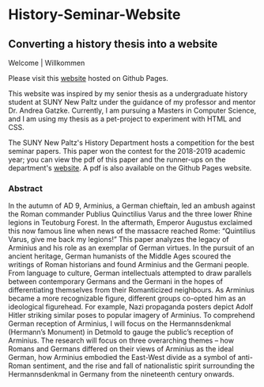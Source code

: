 # History-Seminar-Website
Converting a history thesis into a website
---
Welcome | Willkommen

Please visit this [website](https://oriordac.github.io/History-Seminar-Website/index.html) hosted on Github Pages. 

This website was inspired by my senior thesis as a undergraduate history student at SUNY New Paltz under the guidance of my professor and mentor Dr. Andrea Gatzke. Currently, I am pursuing a Masters in Computer Science, and I am using my thesis as a pet-project to experiment with HTML and CSS.

The SUNY New Paltz's History Department hosts a competition for the best seminar papers. This paper won the contest for the 2018-2019 academic year; you can view the pdf of this paper and the runner-ups on the department's [website](https://www.newpaltz.edu/history/bestseminarpapers). A pdf is also available on the Github Pages website.

### Abstract

In the autumn of AD 9, Arminius, a German chieftain, led an ambush against the Roman commander Publius Quinctilius Varus and the three lower Rhine legions in Teutoburg Forest. In the aftermath, Emperor Augustus exclaimed this now famous line when news of the massacre reached Rome: “Quintilius Varus, give me back my legions!” This paper analyzes the legacy of Arminius and his role as an exemplar of German virtues. In the pursuit of an ancient heritage, German humanists of the Middle Ages scoured the writings of Roman historians and found Arminius and the Germani people. From language to culture, German intellectuals attempted to draw parallels between contemporary Germans and the Germani in the hopes of differentiating themselves from their Romanticized neighbours. As Arminius became a more recognizable figure, different groups co-opted him as an ideological figurehead. For example, Nazi propaganda posters depict Adolf Hitler striking similar poses to popular imagery of Arminius. To comprehend German reception of Arminius, I will focus on the Hermannsdenkmal (Hermann’s Monument) in Detmold to gauge the public’s reception of Arminius. The research will focus on three overarching themes – how Romans and Germans differed on their views of Arminius as the ideal German, how Arminius embodied the East-West divide as a symbol of anti-Roman sentiment, and the rise and fall of nationalistic spirit surrounding the Hermannsdenkmal in Germany from the nineteenth century onwards.
